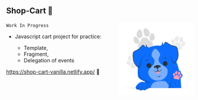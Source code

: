 ## Shop-Cart 🛒
<img src="https://github.com/Tina-bot/Shop-Cart/blob/main/assets/img/Dog%20paw-cuate.png" width="200px" align="right">

`Work In Progress`

<ul>
  <li>Javascript cart project for practice:</li>
  <ul>
    <li>Template,</li>
    <li>Fragment,</li>
    <li>Delegation of events</li>
    </ul>
  </ul>
  
 https://shop-cart-vanilla.netlify.app/ 💙
